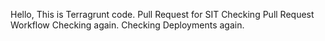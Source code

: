 Hello, This is Terragrunt code.
Pull Request for SIT
Checking Pull Request Workflow
Checking again.
Checking Deployments again.
